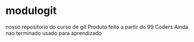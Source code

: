 # modulogit
nosso repositorio do curso de git
Produto feito a partir do 99 Coders Ainda nao terminado usado para aprendizado
